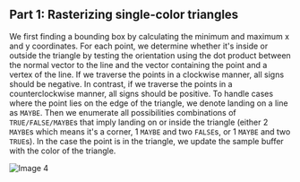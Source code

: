 ## Part 1: Rasterizing single-color triangles

We first finding a bounding box by calculating the minimum and maximum
x and y coordinates. For each point, we determine whether it's inside
or outside the triangle by testing the orientation using the dot
product between the normal vector to the line and the vector
containing the point and a vertex of the line. If we traverse the
points in a clockwise manner, all signs should be negative. In
contrast, if we traverse the points in a counterclockwise manner, all
signs should be positive. To handle cases where the point lies on the
edge of the triangle, we denote landing on a line as `MAYBE`. Then we
enumerate all possibilities combinations of `TRUE/FALSE/MAYBE`s that
imply landing on or inside the triangle (either 2 `MAYBE`s which means
it's a corner, 1 `MAYBE` and two `FALSE`s, or 1 `MAYBE` and two
`TRUE`s). In the case the point is in the triangle, we update the
sample buffer with the color of the triangle.

![Image 4]("../assets/proj1_img/task1_img/task2_1.png")